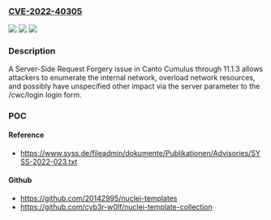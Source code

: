 ### [CVE-2022-40305](https://cve.mitre.org/cgi-bin/cvename.cgi?name=CVE-2022-40305)
![](https://img.shields.io/static/v1?label=Product&message=n%2Fa&color=blue)
![](https://img.shields.io/static/v1?label=Version&message=n%2Fa&color=blue)
![](https://img.shields.io/static/v1?label=Vulnerability&message=n%2Fa&color=brighgreen)

### Description

A Server-Side Request Forgery issue in Canto Cumulus through 11.1.3 allows attackers to enumerate the internal network, overload network resources, and possibly have unspecified other impact via the server parameter to the /cwc/login login form.

### POC

#### Reference
- https://www.syss.de/fileadmin/dokumente/Publikationen/Advisories/SYSS-2022-023.txt

#### Github
- https://github.com/20142995/nuclei-templates
- https://github.com/cyb3r-w0lf/nuclei-template-collection

